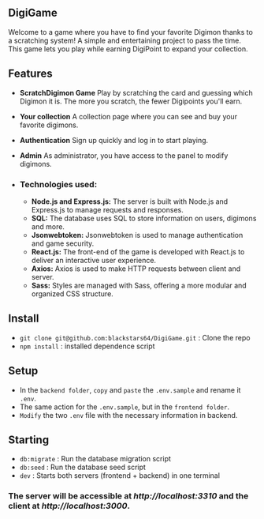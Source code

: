 ## DigiGame

Welcome to a game where you have to find your favorite Digimon thanks to a scratching system! A simple and entertaining project to pass the time. This game lets you play while earning DigiPoint to expand your collection.

## Features

- **ScratchDigimon Game** Play by scratching the card and guessing which Digimon it is. The more you scratch, the fewer Digipoints you'll earn.

- **Your collection** A collection page where you can see and buy your favorite digimons.

- **Authentication** Sign up quickly and log in to start playing.

- **Admin** As administrator, you have access to the panel to modify digimons.

- ### Technologies used:

  - **Node.js and Express.js:** The server is built with Node.js and Express.js to manage requests and responses.
  - **SQL:** The database uses SQL to store information on users, digimons and more.
  - **Jsonwebtoken:** Jsonwebtoken is used to manage authentication and game security.
  - **React.js:** The front-end of the game is developed with React.js to deliver an interactive user experience.
  - **Axios:** Axios is used to make HTTP requests between client and server.
  - **Sass:** Styles are managed with Sass, offering a more modular and organized CSS structure.

## Install

- `git clone git@github.com:blackstars64/DigiGame.git` : Clone the repo
- `npm install` : installed dependence script

## Setup

- In the `backend folder`, `copy` and `paste` the `.env.sample` and rename it `.env`.
- The same action for the `.env.sample`, but in the `frontend folder`.
- `Modify` the two `.env` file with the necessary information in backend.

## Starting

- `db:migrate` : Run the database migration script
- `db:seed` : Run the database seed script
- `dev` : Starts both servers (frontend + backend) in one terminal

### The server will be accessible at _http://localhost:3310_ and the client at _http://localhost:3000_.
